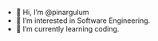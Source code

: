 - 👋 Hi, I’m @pinargulum
- 👀 I’m interested in Software Engineering.
- 🌱 I’m currently learning coding.
  
  

